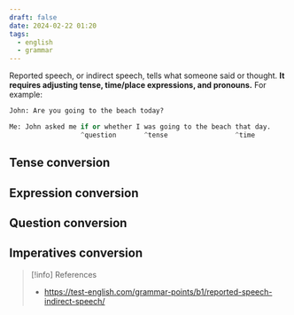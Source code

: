 ```yaml
---
draft: false
date: 2024-02-22 01:20
tags:
  - english
  - grammar
---
```


Reported speech, or indirect speech, tells what someone said or thought. **It requires adjusting tense, time/place expressions, and pronouns.** For example:

```py
John: Are you going to the beach today?

Me: John asked me if or whether I was going to the beach that day.
                  ^question       ^tense                 ^time
```
## Tense conversion

## Expression conversion

## Question conversion

## Imperatives conversion



> [!info] References
> - https://test-english.com/grammar-points/b1/reported-speech-indirect-speech/
